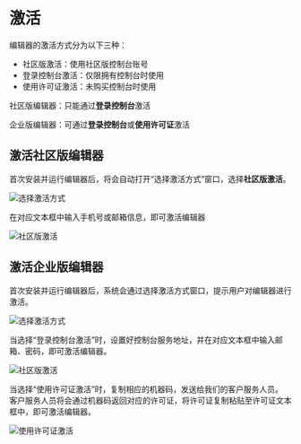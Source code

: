 # 激活

编辑器的激活方式分为以下三种：

- 社区版激活：使用社区版控制台账号
- 登录控制台激活：仅限拥有控制台时使用
- 使用许可证激活：未购买控制台时使用

社区版编辑器：只能通过**登录控制台**激活

企业版编辑器：可通过**登录控制台**或**使用许可证**激活

## 激活社区版编辑器

首次安装并运行编辑器后，将会自动打开“选择激活方式”窗口，选择**社区版激活**。

![选择激活方式](https://docimages.blob.core.chinacloudapi.cn/images/Studio/Settings/chooseActivation.PNG)

在对应文本框中输入手机号或邮箱信息，即可激活编辑器

![社区版激活](https://docimages.blob.core.chinacloudapi.cn/images/Studio/Settings/login.PNG)

## 激活企业版编辑器

首次安装并运行编辑器后，系统会通过选择激活方式窗口，提示用户对编辑器进行激活。

![选择激活方式](https://docimages.blob.core.chinacloudapi.cn/images/Studio/Settings/chooseActivation.PNG)

当选择“登录控制台激活”时，设置好控制台服务地址，并在对应文本框中输入邮箱、密码，即可激活编辑器。

![社区版激活](https://docimages.blob.core.chinacloudapi.cn/images/Studio/Settings/login2.PNG)

当选择“使用许可证激活”时，复制相应的机器码，发送给我们的客户服务人员。</br>客户服务人员将会通过机器码返回对应的许可证，将许可证复制粘贴至许可证文本框中，即可激活编辑器。

![使用许可证激活](https://docimages.blob.core.chinacloudapi.cn/images/Studio/Settings/license.PNG)
